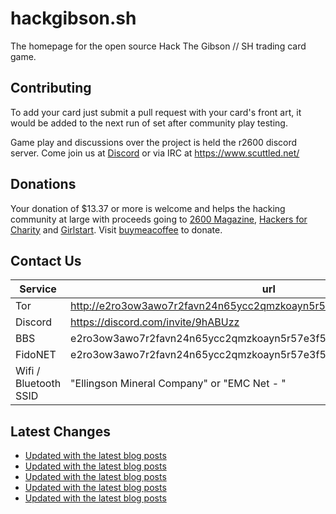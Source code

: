 # hackgibson.sh
The homepage for the open source Hack The Gibson // SH trading card game.


## Contributing

To add your card just submit a pull request with your card's front art, it would be added to the next run of set after community play testing.

Game play and discussions over the project is held the r2600 discord server. Come join us at [Discord](https://discord.com/invite/9hABUzz) or via IRC at https://www.scuttled.net/


## Donations

Your donation of $13.37 or more is welcome and helps the hacking community at large with proceeds going to [2600 Magazine](https://2600.com/), [Hackers for Charity](https://hackersforcharity.org) and [Girlstart](https://girlstart.org).  Visit [buymeacoffee](https://www.buymeacoffee.com/hackgibson.sh) to donate.


## Contact Us

Service | url
-|-
Tor | http://e2ro3ow3awo7r2favn24n65ycc2qmzkoayn5r57e3f56nvjwdcgg32ad.onion
Discord | https://discord.com/invite/9hABUzz
BBS | e2ro3ow3awo7r2favn24n65ycc2qmzkoayn5r57e3f56nvjwdcgg32ad.onion:23
FidoNET | e2ro3ow3awo7r2favn24n65ycc2qmzkoayn5r57e3f56nvjwdcgg32ad.onion:24554
Wifi / Bluetooth SSID | "Ellingson Mineral Company" or "EMC Net - <fidonet address>"

## Latest Changes
<!-- BLOG-POST-LIST:START -->
- [Updated with the latest blog posts](https://github.com/DFW2600/hackgibson.sh/commit/c3c1cb653e5143bf5dc0e106b986d6432971c080)
- [Updated with the latest blog posts](https://github.com/DFW2600/hackgibson.sh/commit/297148e57c5a4217ea0194e8b8f336228d3865ac)
- [Updated with the latest blog posts](https://github.com/DFW2600/hackgibson.sh/commit/e3a2287ed401e3053d8f488ff67d9624dc40b9b9)
- [Updated with the latest blog posts](https://github.com/DFW2600/hackgibson.sh/commit/ebe9a7d3bcf90c206d01d4f29046f98b06d4d64b)
- [Updated with the latest blog posts](https://github.com/DFW2600/hackgibson.sh/commit/6ee9c2e86e80e38908d2ec63637c19d81a22d606)
<!-- BLOG-POST-LIST:END -->
